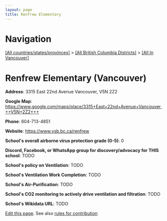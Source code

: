```yaml
---
layout: page
title: Renfrew Elementary
---
```

# Navigation

[[All countries/states/provinces]](../../..) > [[All British Columbia Districts]](../..) > [[All In Vancouver]](..)

# Renfrew Elementary (Vancouver)

**Address**: 3315 East 22nd Avenue Vancouver,  V5N 2Z2

**Google Map**: <https://www.google.com/maps/place/3315+East+22nd+Avenue+Vancouver,++V5N+2Z2+++>

**Phone**: 604-713-4851

**Website**: <https://www.vsb.bc.ca/renfrew>

**School's overall airborne virus protection grade (0-5)**: 0

**Discord, Facebook, or WhatsApp group for discovery/advocacy for THIS school**: TODO

**School's policy on Ventilation**: TODO

**School's Ventilation Work Completion**: TODO

**School's Air-Purification**: TODO

**School's CO2 monitoring to actively drive ventilation and filtration**: TODO

**School's Wikidata URL**: TODO


[Edit this page](https://github.com/ventilate-schools/BC/edit/main/./Vancouver/Renfrew_Elementary.md). See also [rules for contribution](../../../contribution-rules/)